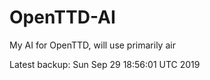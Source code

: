# OpenTTD-AI
My AI for OpenTTD, will use primarily air

Latest backup: Sun Sep 29 18:56:01 UTC 2019
